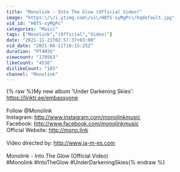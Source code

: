 ```yaml
---
title: "Monolink - Into The Glow (Official Video)"
image: "https:\/\/i.ytimg.com\/vi\/H8TS-syMgPc\/hqdefault.jpg"
vid_id: "H8TS-syMgPc"
categories: "Music"
tags: ["Monolink","(Official","Video)"]
date: "2021-11-21T02:57:37+03:00"
vid_date: "2021-06-11T10:15:25Z"
duration: "PT4M3S"
viewcount: "170563"
likeCount: "4536"
dislikeCount: "105"
channel: "Monolink"
---
```

{% raw %}My new album 'Under Darkening Skies': <a rel="nofollow" target="blank" href="https://linktr.ee/embassyone">https://linktr.ee/embassyone</a><br /><br />Follow @Monolink <br />Instagram: <a rel="nofollow" target="blank" href="http://www.instagram.com/monolinkmusic​">http://www.instagram.com/monolinkmusic​</a> <br />Facebook: <a rel="nofollow" target="blank" href="http://www.facebook.com/monolinkmusic​">http://www.facebook.com/monolinkmusic​</a><br />Official Website: <a rel="nofollow" target="blank" href="http://mono.link">http://mono.link</a><br /><br />Video directed by: <a rel="nofollow" target="blank" href="http://www.ja-m-es.com">http://www.ja-m-es.com</a><br /><br />Monolink - Into The Glow (Official Video)<br />#Monolink #IntoTheGlow #UnderDarkeningSkies{% endraw %}
